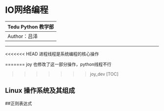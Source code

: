 IO网络编程
==========================

| Tedu Python 教学部 |
| --- |
| Author：吕泽|

-----------
<<<<<<< HEAD
进程线程是系统编程的核心操作

=======
joy 也修改了这一部分操作，python线程不行
>>>>>>> joy_dev
[TOC]

## Linux 操作系统及其组成
##正则表达式



